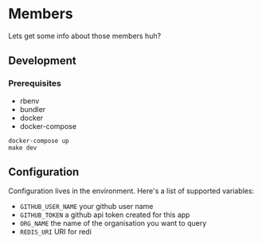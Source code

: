 # Members

Lets get some info about those members huh?



## Development

### Prerequisites

* rbenv 
* bundler
* docker
* docker-compose

```
docker-compose up
make dev
```

## Configuration

Configuration lives in the environment. Here's a list of supported variables:

- `GITHUB_USER_NAME` your github user name
- `GITHUB_TOKEN` a github api token created for this app
- `ORG_NAME` the name of the organisation you want to query
- `REDIS_URI` URI for redi
